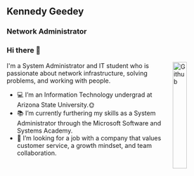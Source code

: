 ## Kennedy Geedey
### Network Administrator
### Hi there 👋

<img width="25%" align="right" alt="Github" src= "https://user-images.githubusercontent.com/105303924/168316118-3a905023-179c-48d6-8620-eb12762bc975.gif" />

I'm a System Administrator and IT student who is passionate about network infrastructure, solving problems, and working with people.

- 💻 I’m an Information Technology undergrad at Arizona State University.🌞
- 📚 I’m currently furthering my skills as a System Administrator through the Microsoft Software and Systems Academy.
- 👯 I’m looking for a job with a company that values customer service, a growth mindset, and team collaboration. 
